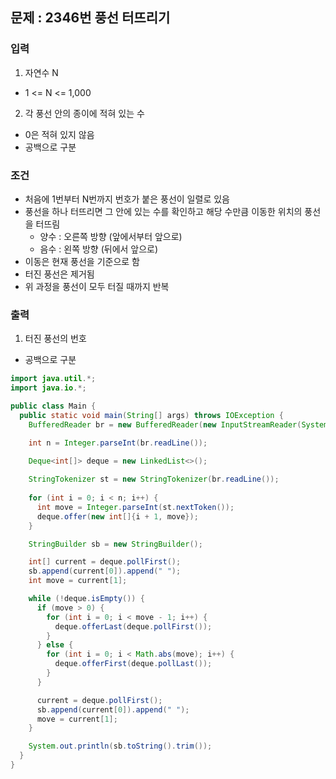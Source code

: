 ## 문제 : 2346번 풍선 터뜨리기 

### 입력
1. 자연수 N
- 1 <= N <= 1,000
2. 각 풍선 안의 종이에 적혀 있는 수 
- 0은 적혀 있지 않음 
- 공백으로 구분 

### 조건
- 처음에 1번부터 N번까지 번호가 붙은 풍선이 일렬로 있음 
- 풍선을 하나 터뜨리면 그 안에 있는 수를 확인하고 해당 수만큼 이동한 위치의 풍선을 터뜨림 
  - 양수 : 오른쪽 방향 (앞에서부터 앞으로)
  - 음수 : 왼쪽 방향 (뒤에서 앞으로)
- 이동은 현재 풍선을 기준으로 함 
- 터진 풍선은 제거됨 
- 위 과정을 풍선이 모두 터질 때까지 반복

### 출력 
1. 터진 풍선의 번호 
- 공백으로 구분


```java
import java.util.*;
import java.io.*;

public class Main {
  public static void main(String[] args) throws IOException {
    BufferedReader br = new BufferedReader(new InputStreamReader(System.in));

    int n = Integer.parseInt(br.readLine());
    
    Deque<int[]> deque = new LinkedList<>();

    StringTokenizer st = new StringTokenizer(br.readLine());
    
    for (int i = 0; i < n; i++) {
      int move = Integer.parseInt(st.nextToken());
      deque.offer(new int[]{i + 1, move});
    }

    StringBuilder sb = new StringBuilder();

    int[] current = deque.pollFirst();
    sb.append(current[0]).append(" ");
    int move = current[1];

    while (!deque.isEmpty()) {
      if (move > 0) {
        for (int i = 0; i < move - 1; i++) {
          deque.offerLast(deque.pollFirst());
        }
      } else {
        for (int i = 0; i < Math.abs(move); i++) {
          deque.offerFirst(deque.pollLast());
        }
      }

      current = deque.pollFirst();
      sb.append(current[0]).append(" ");
      move = current[1];
    }

    System.out.println(sb.toString().trim());
  }
}

```